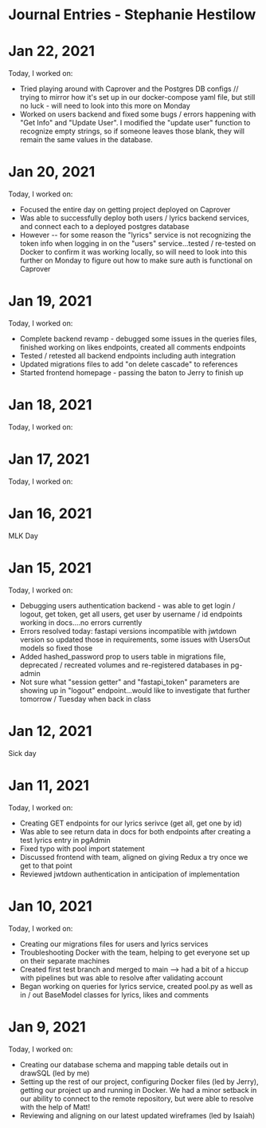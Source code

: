 # Journal Entries - Stephanie Hestilow

# Jan 22, 2021
Today, I worked on:
* Tried playing around with Caprover and the Postgres DB configs // trying to mirror how it's set up in our docker-compose yaml file, but still no luck - will need to look into this more on Monday
* Worked on users backend and fixed some bugs / errors happening with "Get Info" and "Update User".  I modified the "update user" function to recognize empty strings, so if someone leaves those blank, they will remain the same values in the database.


# Jan 20, 2021
Today, I worked on:
* Focused the entire day on getting project deployed on Caprover
* Was able to successfully deploy both users / lyrics backend services, and connect each to a deployed postgres database
* However -- for some reason the "lyrics" service is not recognizing the token info when logging in on the "users" service...tested / re-tested on Docker to confirm it was working locally, so will need to look into this further on Monday to figure out how to make sure auth is functional on Caprover


# Jan 19, 2021
Today, I worked on:
* Complete backend revamp - debugged some issues in the queries files, finished working on likes endpoints, created all comments endpoints
* Tested / retested all backend endpoints including auth integration
* Updated migrations files to add "on delete cascade" to references
* Started frontend homepage - passing the baton to Jerry to finish up


# Jan 18, 2021
Today, I worked on:


# Jan 17, 2021
Today, I worked on:


# Jan 16, 2021
MLK Day


# Jan 15, 2021
Today, I worked on:
* Debugging users authentication backend - was able to get login / logout, get token, get all users, get user by username / id endpoints working in docs....no errors currently
* Errors resolved today: fastapi versions incompatible with jwtdown version so updated those in requirements, some issues with UsersOut models so fixed those
* Added hashed_password prop to users table in migrations file, deprecated / recreated volumes and re-registered databases in pg-admin
* Not sure what "session getter" and "fastapi_token" parameters are showing up in "logout" endpoint...would like to investigate that further tomorrow / Tuesday when back in class


# Jan 12, 2021
Sick day


# Jan 11, 2021
Today, I worked on:
* Creating GET endpoints for our lyrics serivce (get all, get one by id)
* Was able to see return data in docs for both endpoints after creating a test lyrics entry in pgAdmin
* Fixed typo with pool import statement
* Discussed frontend with team, aligned on giving Redux a try once we get to that point
* Reviewed jwtdown authentication in anticipation of implementation


# Jan 10, 2021
Today, I worked on:
* Creating our migrations files for users and lyrics services
* Troubleshooting Docker with the team, helping to get everyone set up on their separate machines
* Created first test branch and merged to main --> had a bit of a hiccup with pipelines but was able to resolve after validating account
* Began working on queries for lyrics service, created pool.py as well as in / out BaseModel classes for lyrics, likes and comments


# Jan 9, 2021
Today, I worked on:
* Creating our database schema and mapping table details out in drawSQL (led by me)
* Setting up the rest of our project, configuring Docker files (led by Jerry), getting our project up and running in Docker. We had a minor setback in our ability to connect to the remote repository, but were able to resolve with the help of Matt!
* Reviewing and aligning on our latest updated wireframes (led by Isaiah)
